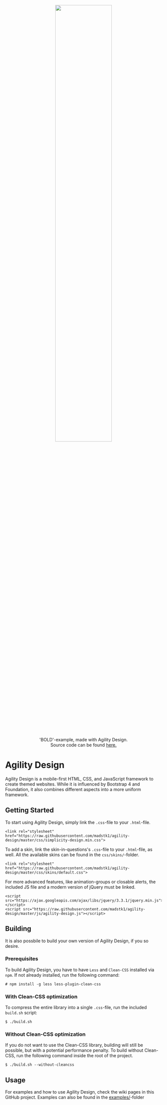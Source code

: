 <p align="center"><img src="https://i.imgur.com/hmOiyaX.png" width="60%" align="center"></p>

<p align="center">'BOLD'-example, made with Agility Design.<br>Source code can be found <a href="https://github.com/madstk1/agility-design/tree/master/made-with-agility/bold">here.</a></p>

# Agility Design
Agility Design is a mobile-first HTML, CSS, and JavaScript framework to create themed websites. While it is influenced by Bootstrap 4 and Foundation, it also combines different aspects into a more uniform framework.

## Getting Started

To start using Agility Design, simply link the `.css`-file to your `.html`-file.

```
<link rel="stylesheet" href="https://raw.githubusercontent.com/madstk1/agility-design/master/css/simplicity-design.min.css">
```
  
To add a skin, link the skin-in-questions's `.css`-file to your `.html`-file, as well. All the available skins can be found in the `css/skins/`-folder.

```
<link rel="stylesheet" href="https://raw.githubusercontent.com/madstk1/agility-design/master/css/skins/default.css">
```

For more advanced features, like animation-groups or closable alerts, the included JS file and a modern version of jQuery must be linked.

```
<script src="https://ajax.googleapis.com/ajax/libs/jquery/3.3.1/jquery.min.js"></script>
<script src="https://raw.githubusercontent.com/madstk1/agility-design/master/js/agility-design.js"></script>
```

## Building

It is also possbile to build your own version of Agility Design, if you so desire.

### Prerequisites

To build Agility Design, you have to have `Less` and `Clean-CSS` installed via `npm`. If not already installed, run the following command:

```
# npm install -g less less-plugin-clean-css
```

### With Clean-CSS optimization

To compress the entire library into a single `.css`-file, run the included `build.sh` script:

```
$ ./build.sh
```

### Without Clean-CSS optimization

If you do not want to use the Clean-CSS library, building will still be possible, but with a potential performance penalty. To build without Clean-CSS, run the following command inside the root of the project.

```
$ ./build.sh --without-cleancss
```

## Usage

For examples and how to use Agility Design, check the wiki pages in this GitHub project. Examples can also be found in the [examples/](https://github.com/madstk1/agility-design/tree/master/examples)-folder
